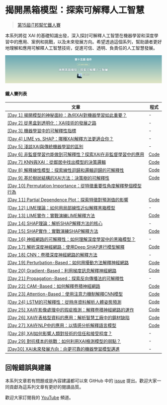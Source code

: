 # 揭開黑箱模型：探索可解釋人工智慧

> [第15屆iT邦幫忙鐵人賽](https://ithelp.ithome.com.tw/users/20107247/ironman/6272)

本系列將從 XAI 的基礎知識出發，深入探討可解釋人工智慧在機器學習和深度學習中的應用、案例和挑戰，以及未來發展方向。希望透過這個系列，幫助讀者更好地理解和應用可解釋人工智慧技術，促進可信、透明、負責任的人工智慧發展。

[![](./award.png)](https://ithelp.ithome.com.tw/2020-12th-ironman/articles/6272)

#### 鐵人賽列表

| 文章 | 程式 |
| ------------- | ------------- |
| [[Day 1] 揭開模型的神秘面紗：為何XAI對機器學習如此重要？](https://ithelp.ithome.com.tw/articles/10318087) | -  |
| [[Day 2] 從黑盒到透明化：XAI技術的發展之路](https://ithelp.ithome.com.tw/articles/10318532) | -  |
| [[Day 3] 機器學習中的可解釋性指標](https://ithelp.ithome.com.tw/articles/10319364) | -  |
| [[Day 4] LIME vs. SHAP：哪種XAI解釋方法更適合你？](https://ithelp.ithome.com.tw/articles/10320360) | -  |
| [[Day 5] 淺談XAI與傳統機器學習的區別](https://ithelp.ithome.com.tw/articles/10321697) | -  |
| [[Day 6] 非監督學習也能做到可解釋性？探索XAI在非監督學習中的應用](https://ithelp.ithome.com.tw/articles/10322594) | [Code](https://colab.research.google.com/github/andy6804tw/crazyai-xai/blob/main/code/06.非監督學習也能做到可解釋性？探索XAI在非監督學習中的應用.ipynb)  |
| [[Day 7] KNN與XAI：從鄰居中找出模型的決策邏輯](https://ithelp.ithome.com.tw/articles/10323663) | [Code](https://colab.research.google.com/github/andy6804tw/crazyai-xai/blob/main/code/07.KNN與XAI：從鄰居中找出模型的決策邏輯.ipynb)  |
| [[Day 8] 解釋線性模型：探索線性迴歸和邏輯迴歸的可解釋性](https://ithelp.ithome.com.tw/articles/10324299) | [Code](https://colab.research.google.com/github/andy6804tw/crazyai-xai/blob/main/code/08.解釋線性模型：探索線性迴歸和邏輯迴歸的可解釋性.ipynb)  |
| [[Day 9] 基於樹狀結構的XAI方法：決策樹的可解釋性](https://ithelp.ithome.com.tw/articles/10325159) | [Code](https://colab.research.google.com/github/andy6804tw/crazyai-xai/blob/main/code/09.基於樹狀結構的XAI方法：決策樹的可解釋性.ipynb)  |
| [[Day 10] Permutation Importance：從特徵重要性角度解釋整個模型行為](https://colab.research.google.com/github/andy6804tw/crazyai-xai/blob/main/code/10.Permutation_Importance：從特徵重要性角度解釋整個模型行為.ipynb)  |
| [[Day 11] Partial Dependence Plot：探索特徵對預測值的影響](https://ithelp.ithome.com.tw/articles/10326424) | [Code](https://colab.research.google.com/github/andy6804tw/crazyai-xai/blob/main/code/11.Partial%20Dependence%20Plot：探索特徵對預測值的影響.ipynb)  |
| [[Day 12] LIME理論：如何用局部線性近似解釋黑箱模型](https://ithelp.ithome.com.tw/articles/10327698) | -  |
| [[Day 13] LIME實作：實戰演練LIME解釋方法](https://ithelp.ithome.com.tw/articles/10328780) | [Code](https://colab.research.google.com/github/andy6804tw/crazyai-xai/blob/main/code/13.LIME實作：實戰演練LIME解釋方法.ipynb)  |
| [[Day 14] SHAP理論：解析SHAP解釋方法的核心](https://ithelp.ithome.com.tw/articles/10329606) | -  |
| [[Day 15] SHAP實作：實戰演練SHAP解釋方法](https://ithelp.ithome.com.tw/articles/10330115) | [Code](https://colab.research.google.com/github/andy6804tw/crazyai-xai/blob/main/code/15.SHAP實作：實戰演練SHAP解釋方法.ipynb)   |
| [[Day 16] 神經網路的可解釋性：如何理解深度學習中的黑箱模型？](https://ithelp.ithome.com.tw/articles/10330576) | -  |
| [[Day 17] 解析深度神經網路：使用Deep SHAP進行模型解釋](https://ithelp.ithome.com.tw/articles/10331443) | [Code](https://colab.research.google.com/github/andy6804tw/crazyai-xai/blob/main/code/17.解析深度神經網路：使用Deep%20SHAP進行模型解釋.ipynb)  |
| [[Day 18] CNN：卷積深度神經網路的解釋方法](https://ithelp.ithome.com.tw/articles/10332039) | -  |
| [[Day 19] Perturbation-Based：如何用擾動方法解釋神經網路](https://ithelp.ithome.com.tw/articles/10332904) | [Code](https://colab.research.google.com/github/andy6804tw/crazyai-xai/blob/main/code/19.Perturbation-Based：如何用擾動方法解釋神經網路.ipynb)  |
| [[Day 20] Gradient-Based：利用梯度訊息解釋神經網路](https://ithelp.ithome.com.tw/articles/10333578) | [Code](https://colab.research.google.com/github/andy6804tw/crazyai-xai/blob/main/code/20.Gradient-Based：利用梯度訊息解釋神經網路.ipynb)  |
| [[Day 21] Propagation-Based：探索反向傳播法的可解釋性](https://ithelp.ithome.com.tw/articles/10334191) | -  |
| [[Day 22] CAM-Based：如何解釋卷積神經網路](https://ithelp.ithome.com.tw/articles/10334625) | [Code](https://colab.research.google.com/github/andy6804tw/crazyai-xai/blob/main/code/22.CAM-Based：如何解釋卷積神經網路.ipynb)  |
| [[Day 23] Attention-Based：使用注意力機制解釋CNN模型](https://ithelp.ithome.com.tw/articles/10335422) | [Code](https://colab.research.google.com/github/andy6804tw/crazyai-xai/blob/main/code/23.Attention-Based：使用注意力機制解釋CNN模型.ipynb)  |
| [[Day 24] LSTM的可解釋性：從時序資料解析人體姿態預測](https://ithelp.ithome.com.tw/articles/10335915) | [Code](https://colab.research.google.com/github/andy6804tw/crazyai-xai/blob/main/code/24.LSTM的可解釋性：從時序資料解析人體姿態預測.ipynb)  |
| [[Day 25] XAI在影像處理中的瑕疵檢測：解釋卷積神經網路的運作]() | [Code](https://www.kaggle.com/code/andy6804tw/day-25-xai)  |
| [[Day 26] XAI在表格型資料的應用：解析智慧工廠中的鋼材缺陷](https://ithelp.ithome.com.tw/articles/10337150) | [Code](https://colab.research.google.com/github/andy6804tw/crazyai-xai/blob/main/code/26.XAI在表格型資料的應用：解析智慧工廠中的鋼材缺陷.ipynb)  |
| [[Day 27] XAI在NLP中的應用：以情感分析解釋語言模型](https://ithelp.ithome.com.tw/articles/10337606) | [Code](https://colab.research.google.com/github/andy6804tw/crazyai-xai/blob/main/code/27.XAI在NLP中的應用：以情感分析解釋語言模型.ipynb)  |
| [[Day 28] XAI如何影響人類對技術的信任和接受程度？](https://ithelp.ithome.com.tw/articles/10338219) | -  |
| [[Day 29] 對抗樣本的挑戰：如何利用XAI檢測模型的弱點？](https://ithelp.ithome.com.tw/articles/10338669) | -  |
| [[Day30] XAI未來發展方向：向更可靠的機器學習模型邁進](https://ithelp.ithome.com.tw/articles/10339196) | -  |


## 回報錯誤與建議
本系列文章若有問題或是內容建議都可以來 GitHub 中的 [issue](https://github.com/andy6804tw/crazyai-xai/issues) 提出。歡迎大家一同貢獻為這系列文章有更好的閱讀品質。

歡迎大家訂閱我的 [YouTube](https://www.youtube.com/channel/UCSNPCGvMYEV-yIXAVt3FA5A) 頻道。